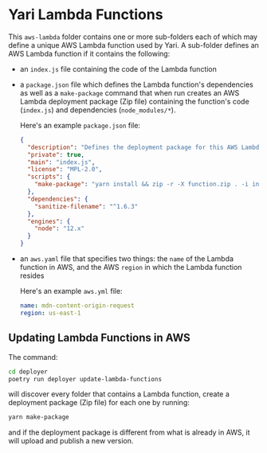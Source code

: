 # Yari Lambda Functions

This `aws-lambda` folder contains one or more sub-folders each of which may
define a unique AWS Lambda function used by Yari. A sub-folder defines an AWS
Lambda function if it contains the following:

- an `index.js` file containing the code of the Lambda function
- a `package.json` file which defines the Lambda function's dependencies as
  well as a `make-package` command that when run creates an AWS Lambda
  deployment package (Zip file) containing the function's code (`index.js`)
  and dependencies (`node_modules/*`).

  Here's an example `package.json` file:

  ```json
  {
    "description": "Defines the deployment package for this AWS Lambda function.",
    "private": true,
    "main": "index.js",
    "license": "MPL-2.0",
    "scripts": {
      "make-package": "yarn install && zip -r -X function.zip . -i index.js 'node_modules/*'"
    },
    "dependencies": {
      "sanitize-filename": "^1.6.3"
    },
    "engines": {
      "node": "12.x"
    }
  }
  ```

- an `aws.yaml` file that specifies two things: the `name` of the Lambda
  function in AWS, and the AWS `region` in which the Lambda function resides

  Here's an example `aws.yml` file:

  ```yaml
  name: mdn-content-origin-request
  region: us-east-1
  ```

## Updating Lambda Functions in AWS

The command:

```sh
cd deployer
poetry run deployer update-lambda-functions
```

will discover every folder that contains a Lambda function, create a
deployment package (Zip file) for each one by running:

```sh
yarn make-package
```

and if the deployment package is different from what is already in AWS,
it will upload and publish a new version.
